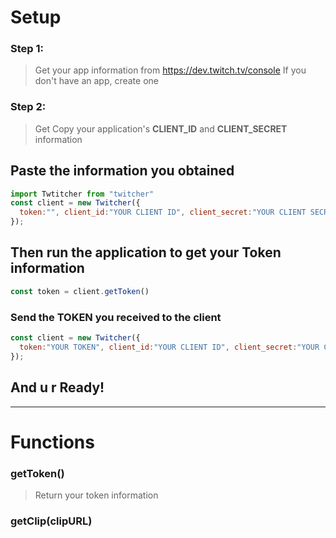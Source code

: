 # Setup
### Step 1:
> Get your app information from https://dev.twitch.tv/console
> If you don't have an app, create one

### Step 2:
> Get Copy your application's **CLIENT_ID** and **CLIENT_SECRET** information

## Paste the information you obtained
```js
import Twtitcher from "twitcher"
const client = new Twitcher({
  token:"", client_id:"YOUR CLIENT ID", client_secret:"YOUR CLIENT SECRET"
});
```
## Then run the application to get your Token information
```js
const token = client.getToken()
```

### Send the TOKEN you received to the client
```js
const client = new Twitcher({
  token:"YOUR TOKEN", client_id:"YOUR CLIENT ID", client_secret:"YOUR CLIENT SECRET"
});
```

## And u r Ready!
<hr />

# Functions
### getToken()
> Return your token information

### getClip(clipURL)
> 
